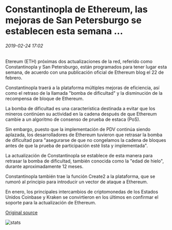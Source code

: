 # Constantinopla de Ethereum, las mejoras de San Petersburgo se establecen esta semana ...

###### 2019-02-24 17:02

Etereum (ETH) próximas dos actualizaciones de la red, referido como Constantinopla y San Petersburgo, están programados para tener lugar esta semana, de acuerdo con una publicación oficial de Ethereum blog el 22 de febrero.

Constantinopla traerá a la plataforma múltiples mejoras de eficiencia, así como el retraso de la llamada "bomba de dificultad" y la disminución de la recompensa de bloque de Ethereum.

La bomba de dificultad es una característica destinada a evitar que los mineros continúen su actividad en la cadena después de que Ethereum cambie a un algoritmo de consenso de prueba de estaca (PoS).

Sin embargo, puesto que la implementación de PDV continúa siendo aplazada, los desarrolladores de Ethereum tuvieron que retrasar la bomba de dificultad para "asegurarse de que no congelamos la cadena de bloques antes de que la prueba de participación esté lista y implementada".

La actualización de Constantinopla se establece de esta manera para retrasar la bomba de dificultad, también conocida como la "edad de hielo", durante aproximadamente 12 meses.

Constantinopla también trae la función Create2 a la plataforma, que se rumoró al principio para introducir un vector de ataque a Ethereum.

En enero, los principales intercambios de criptomonedas de los Estados Unidos Coinbase y Kraken se convirtieron en los últimos en confirmar el soporte para la actualización de Ethereum.

[Original source](https://cointelegraph.com/news/ethereums-constantinople-st-petersburg-upgrades-set-to-occur-this-week)

![stats](https://c.statcounter.com/11760860/0/a89fa40b/1/ "stats")